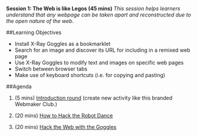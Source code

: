 **Session 1: The Web is like Legos (45 mins)** *This session helps learners understand that any webpage can be taken apart and reconstructed due to the open nature of the web.*

##Learning Objectives
* Install X-Ray Goggles as a bookmarklet
* Search for an image and discover its URL for including in a remixed web page
* Use X-Ray Goggles to modify text and images on specific web pages
* Switch between browser tabs
* Make use of keyboard shortcuts (i.e. for copying and pasting) 

##Agenda
1. (5 mins) [Introduction round](https://laura.makes.org/thimble/introductions-and-setup) (create new activity like this branded Webmaker Club.)
 
2. (20 mins) [How to Hack the Robot Dance](https://mozteach.makes.org/thimble/how-to-hack-the-robot-dance)

3. (20 mins) [Hack the Web with the Goggles](https://mozteach.makes.org/thimble/hack-the-web-with-the-goggles)